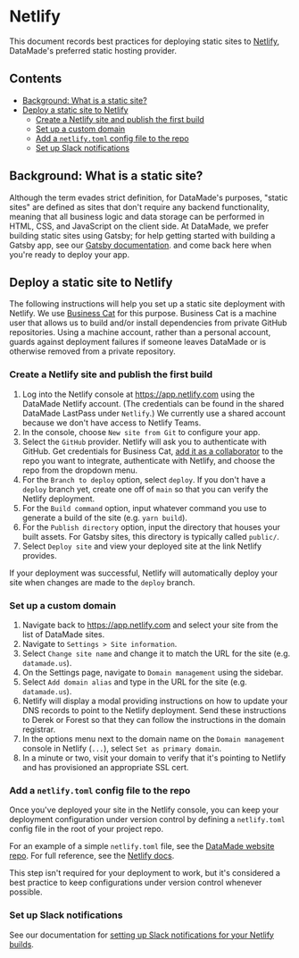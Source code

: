 # Netlify

This document records best practices for deploying static sites to
[Netlify](https://netlify.com), DataMade's preferred static hosting provider.

## Contents

- [Background: What is a static site?](#background-what-is-a-static-site)
- [Deploy a static site to Netlify](#deploy-a-static-site-to-netlify)
    - [Create a Netlify site and publish the first build](#set-up-a-static-site-deployment)
    - [Set up a custom domain](#set-up-a-custom-domain)
    - [Add a `netlify.toml` config file to the repo](#add-a-netlifytoml-config-file-to-the-repo)
    - [Set up Slack notifications](#set-up-slack-notifications)

## Background: What is a static site?

Although the term evades strict definition, for DataMade's purposes, "static sites"
are defined as sites that don't require any backend functionality,
meaning that all business logic and data storage can be performed in HTML, CSS, and JavaScript on
the client side. At DataMade, we prefer building static sites using Gatsby;
for help getting started with building a Gatsby app, see our [Gatsby documentation](/gatsby/).
and come back here when you're ready to deploy your app.

## Deploy a static site to Netlify

The following instructions will help you set up a static site deployment with
Netlify. We use [Business Cat](http://github.com/business-cat) for this purpose.
Business Cat is a machine user that allows us to build and/or install dependencies
from private GitHub repositories. Using a machine account, rather than a personal account,
guards against deployment failures if someone leaves DataMade or is otherwise removed
from a private repository.

### Create a Netlify site and publish the first build

1. Log into the Netlify console at https://app.netlify.com using the DataMade
   Netlify account. (The credentials can be found in the shared DataMade LastPass under `Netlify`.)
   We currently use a shared account because we don't have access to Netlify Teams.
2. In the console, choose `New site from Git` to configure your app.
3. Select the `GitHub` provider. Netlify will ask you to authenticate with GitHub.
   Get credentials for Business Cat, [add it as a collaborator](https://github.com/datamade/deploy-a-site/blob/master/Private-dependencies.md)
   to the repo you want to integrate, authenticate with Netlify, and choose the repo from the dropdown menu.
4. For the `Branch to deploy` option, select `deploy`. If you don't have a `deploy` branch
   yet, create one off of `main` so that you can verify the Netlify deployment.
5. For the `Build command` option, input whatever command you use to generate
   a build of the site (e.g. `yarn build`).
6. For the `Publish directory` option, input the directory that houses your built
   assets. For Gatsby sites, this directory is typically called `public/`.
7. Select `Deploy site` and view your deployed site at the link Netlify provides.

If your deployment was successful, Netlify will automatically deploy your site
when changes are made to the `deploy` branch.

### Set up a custom domain

1. Navigate back to https://app.netlify.com and select your site from the list of
   DataMade sites.
2. Navigate to `Settings > Site information`.
3. Select `Change site name` and change it to match the URL for the site
   (e.g. `datamade.us`).
4. On the Settings page, navigate to `Domain management` using the sidebar.
5. Select `Add domain alias` and type in the URL for the site (e.g. `datamade.us`).
6. Netlify will display a modal providing instructions on how to update your DNS
   records to point to the Netlify deployment. Send these instructions to Derek
   or Forest so that they can follow the instructions in the domain registrar.
7. In the options menu next to the domain name on the `Domain management` console
   in Netlify (`...`), select `Set as primary domain`.
8. In a minute or two, visit your domain to verify that it's pointing to Netlify
   and has provisioned an appropriate SSL cert.

### Add a `netlify.toml` config file to the repo

Once you've deployed your site in the Netlify console, you can keep your deployment configuration
under version control by defining a `netlify.toml` config file in the root of your project repo.

For an example of a simple `netlify.toml` file, see the [DataMade website
repo](https://github.com/datamade/datamade.us/blob/main/netlify.toml). For
full reference, see the [Netlify docs](https://www.netlify.com/docs/netlify-toml-reference/).

This step isn't required for your deployment to work, but it's considered a best practice to keep
configurations under version control whenever possible.

### Set up Slack notifications

See our documentation for [setting up Slack notifications for your Netlify
builds](/logging/slack.md#push-netlify-notifications-to-slack).
